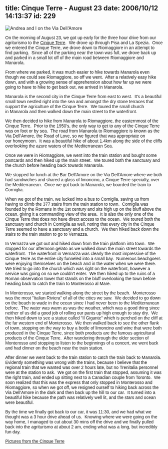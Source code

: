 title: Cinque Terre - August 23
date: 2006/10/12 14:13:37
id: 229
---
![Andrea and I on the Via Dell'Amore](/journal_images/mini-DSC01380-journal.jpg)

<font face="Arial">On the morning of August 23, we got up early for the three hour drive from our agriturismo to the [Cinque Terre](http://www.parconazionale5terre.it/).  We drove up through Pisa and La Spezia.  Once we entered the Cinque Terre, we drove down to Riomaggiore in an attempt to find parking.  Since all of the parking near the town was full, we drove back up and parked in a small lot off of the main road between Riomaggiore and Manarola. </font>

<font face="Arial">From where we parked, it was much easier to hike towards Manarola even though we could see Riomaggiore, so off we went.  After a relatively easy hike down, and with a growing sense of apprehension about how far up we were going to have to hike to get back out, we arrived in Manarola. </font>

<font face="Arial">Manarola is the second city in the Cinque Terre from east to west.  It's a beautiful small town nestled right into the sea and amongst the dry stone terraces that support the agriculture of the Cinque Terre.  We toured the small church in Manarola and then walked down the main street to the waterfront. </font>

<font face="Arial">We then decided to hike from Manarola to Riomaggiore, the easternmost of the Cinque Terre.  Prior to the 1950's, the only way to get to any of the Cinque Terre was on foot or by sea.  The road from Manarola to Riomaggiore is known as the Via Dell'Amore, the Road of Love, so we figured that was appropriate on our honeymoon.  It was a beautiful hike of about 1.4km along the side of the cliffs overlooking the azure waters of the Mediterranean Sea.</font>

<font face="Arial">Once we were in Riomaggiore, we went into the train station and bought some postcards and then hiked up the main street.  We toured both the sanctuary and the church before heading back towards Manarola.</font>

<font face="Arial">We stopped for lunch at the Bar Dell'Amore on the Via Dell'Amore where we both had sandwiches and shared a glass of limoncino, a Cinque Terre specialty, over the Mediterranean.  Once we got back to Manarola, we boarded the train to Corniglia.</font>

<font face="Arial">When we got of the train, we lucked into a bus to Corniglia, saving us from having to climb the 377 stairs from the train station to town.  Corniglia was founded by the Romans in the 1st century and sits high up on the bluff above the ocean, giving it a commanding view of the area.  It is also the only one of the Cinque Terre that does not have direct access to the ocean.  We toured both the sanctuary and church in Corniglia as well, noting that every city in the Cinque Terre seemed to have a sanctuary and a church.  We then hiked back down the stairs to the train station to go to Vernazza.</font>

<font face="Arial">In Vernazza we got out and hiked down from the train platform into town.  We stopped for our afternoon gelato as we walked down the main street towards the waterfront.  The waterfront in Vernazza was clearly the most impressive of the Cinque Terre as the entire city funneled into a small bay.  Numerous beachgoers were enjoying themselves on the beach and in the water when we were there.  We tried to go into the church which was right on the waterfront, however a service was going on so we couldn't enter.  We then hiked up to the ruins of a Roman observation tower that stands on the bluff overlooking the town before heading back to catch the train to Monterosso al Mare.</font>

<font face="Arial">In Monterosso, we started walking along the street by the beach.  Monterosso was the most "Italian Riviera" of all of the cities we saw.  We decided to go down on the beach to wade in the ocean since I had never been to the Mediterranean before.  The water was warm as was the weather, which was a good thing since neither of us did a good job of rolling our pants up high enough to stay dry.  We then hiked down to see a statue called "Il Gigante" which is perched on the cliff at the far western end of Monterosso.  We then walked back to see the other flank of town, stopping on the way to buy a bottle of limoncino and wine that were both produced in the Cinque Terre, since both products are the famous agricultural products of the Cinque Terre.  After wandering through the older section of Monterosso and stopping to listen to the beginnings of a concert, we went back and had dinner on the beach near the train station.</font>

<font face="Arial">After dinner we went back to the train station to catch the train back to Manarola.  Evidently something was wrong with the trains, because I believe that the regional train that we wanted was over 2 hours late, but no Trenitalia personnel were at the station to ask.  We got on the first train that stopped, assuming it was the right train, and ended up sitting next to a Canadian couple from Toronto.  We soon realized that this was the express that only stopped in Monterosso and Riomaggiore, so when we got off, we resigned ourself to hiking back across the Via Dell'Amore in the dark and then back up the hill to our car.  It turned into a beautiful hike because the path was relatively well lit, and the stars and ocean were beautiful. </font>

<font face="Arial">By the time we finally got back to our car, it was 11:30, and we had what we thought was a 3 hour drive ahead of us.  Knowing where we were going on the way home, I managed to cut about 30 mins off the drive and we finally pulled back into the agriturismo at about 2 am, ending what was a long, but incredibly fun day.</font>

<font face="Arial">[Pictures from the Cinque Terre](PhotoAlbum.aspx?ID=ITALY2006-DAY4)</font>
